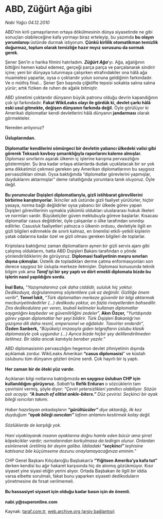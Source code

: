 # ABD, Züğürt Ağa gibi

*Nabi Yağcı 04.12.2010*

<div class="yazi"><p>ABD’nin kirli çamaşırlarının ortaya dökülmesinin dünya siyasetinde ne gibi sonuçları olabileceğine kafa yormayı biraz erteleyip, bu yazımda <b>bu olayın yorumlanışı </b>üstünde durmak istiyorum. <b>Çünkü kirlilik otomatikman temizlik doğurmaz, toplum olarak temizliğe hazır mıyız sorusunu da sormak gerek. </b></p>
<p>Şener Şen’in o harika filmini hatırladım. <b><i>Züğürt Ağa</i></b>’yı. Ağa, ağalığının bittiğini hemen kabul edemez, gerçeği parça parça ve parçalanarak sindirir içine; yeni bir dünyaya tutunmaya çalışırken etrafındakiler ona hâlâ ağa muamelesi yaparlar, oysa o çoktandır yolun sonuna geldiğinin farkındadır. Ve o müthiş final... Şener Şen başında çiğköfte tepsisi sokakta salına salına yürür; artık fiziken de ruhen de ağalık bitmiştir.</p>
<p>ABD yönetimi çoktandır dünyanın büyük patronu olduğu devrin kapandığının çok iyi farkındadır. <b>Fakat WikiLeaks olayı ile gördük ki, devlet çarkı hâlâ eski usul gitmekte, değişen dünyanın farkında değil.</b> Öyle görülüyor ki Amerikalı diplomatlar kendi devletlerini hâlâ dünyanın <b>jandarması</b> olarak görmekteler.</p>
<p>Nereden anlıyoruz?<br/><br/><b>Üsluplarından. <br/><br/></b><b>Diplomatlar kendilerini sömürgeci bir devletin yabancı ülkedeki valisi gibi görerek Teksaslı kovboy şımarıklığıyla raporlarını kaleme almışlar. </b>Diplomasi sınırlarını aşarak ülkenin iç işlerine karışma pervasızlığını göstermişler. Şu âna kadar ortaya atılanlarda dudak uçuklatacak bir sır yok ama dikkatimizi çekmesi gereken şey Amerikan diplomatlarının bu saygısız pervasızlıkları olmalı. Oysa baktığımda “diplomatlar görevlerini yapmışlar, duyduklarını aktarmışlar” deme rahatlığında yorumlara tanık oluyoruz. Öyle değil.<br/><br/><b>Bu yorumcular Dışişleri diplomatlarıyla, gizli istihbarat görevlilerini birbirine karıştırıyorlar.</b> İkinciler adı üstünde gizli faaliyet yürütürler, hiçbir yasaya, norma bağlı değildirler oysa yabancı bir ülkede görev yapan Dışişleri görevlilerinin uymakla yükümlü oldukları uluslararası hukuk ilkeleri ve normları vardır. Büyükelçiler güven mektubuyla göreve başlarlar. Kısacası diplomatlar casus değildirler, öyle çalışanlar o ülke tarafından sınırdışı edilirler. Casusluk faaliyetleri yalnızca o ülkenin ordusu, devletiyle ilgili en gizli bilgileri edinmekle de sınırlı kalmaz, en önemlisi etkili-yetkili kişilerin yatak odalarına kadar özel ve gizli olması gereken bilgileri de toplarlar. </p>
<p>Kriptolara baktığımız zaman diplomatların aynen bir gizli servis ajanı gibi çalışmış olduklarını, hatta ABD Dışişleri Bakanı tarafından o yönde yönlendirildiklerini de görüyoruz. <b>Diplomasi faaliyetinin meşru sınırları dışına çıkmışlar.</b> Üstelik de topladıkları derme çatma enformasyonları son derece saygısız bir üslupla merkeze iletmişler. Diplomasi konusunda teknik bilgim yok ama <b><i>Taraf</i> iyi bir şey yaptı ve dört emekli diplomata bizde bu işlerin nasıl yapıldığını sordu</b>.<b> <br/><br/></b><b>İnal Batu,</b> “<i>Yazışmalarımız çok daha ciddidir, sululuk hiç yoktur. Dedikoduya, doğrulanmamış söylentilere çok az değinilir. Gizliliğe önem verilir</i>”, <b>Temel İskit,</b> “<i>Türk diplomatları merkeze güvenilir bir bilgi aktarmak mecburiyetindedirler (...) dedikodu yoktur, en fazla rivayetlerden bahsedilir. Zira dedikodulara yer veren, laubali kelimeler kullanan diplomatlar saygınlığını kaybeder ve güvenilirliğini zedeler</i>”, <b>Akın Özçer,</b><i> </i>“<i>Yurtdışında görev yapan diplomatlar her şeyi bildirir. Türk Dışişleri Bakanlığı’nın yazışma dili daha resmî, empersonel ve ağdalıdır. Tasvirler enderdir</i>”, <b>Özden Sanberk,</b> “<i>Büyükelçi imzasıyla giden telgrafların üslubu klasik diplomasiyle çok uygundur (...) Ayrıca bizde hiçbir şey delillendirilmeden iletilmez. Bir iddia ancak kanıtıyla beraber yazılır.</i>” <i></i></p>
<p>ABD diplomasisinin pervasızlığını hegemon devlet zihniyetinin dışında açıklamak zordur. WikiLeaks Amerikan <b>“casus diplomasisi</b>” ve küstah üslubunu tüm dünyanın gözleri önüne serdi. Çok hayırlı bir iş yaptı. <br/><br/><b>Her zaman bir de öteki yüz vardır.</b></p>
<p>Açıklanan bilgi notlarına baktığımızda <b>en saygısız üslubun CHP için kullanıldığını görüyoruz.</b> <i>Sabah</i>’ta <b>Refik Erduran</b> o sözcüklerin tam çevirisini vermiş, şöyle diyor: “<i>Çeviri yetersizlikleri yanıltıcı olabiliyor. Sözün aslı acayip: <b>“A bunch of elitist ankle-biters.” </b>Düz çevirisi: Seçkinci bir ayak bileği ısırıcıları takımı. <br/><br/></i><i>Haber hazırlayan arkadaşların <b>“gürültücüler” </b>diye aktardığı, ilk kez duyduğum <b>“ayak bileği ısırıcıları” </b>lafının anlamını kestirmek kolay değil.<br/><br/></i><i>Sözlüklerde de karşılığı yok. <br/><br/></i><i>Hani viyaklayarak insanın ayaklarına doğru hamle eden bücür ama şirret köpekcikler vardır; ısırmalarından korkulmasa da tedirgin olunur. Onlardan esinlenerek üretilmiş bir deyim galiba. İddiadaki <b>“seçkinci” </b>teşhisine katılsanız bile küçümseme dozunu onaylamayacağınıza eminim.</i>”<i></i></p>
<p>CHP Genel Başkanı Kılıçdaroğlu Başbakan’a <b>“Yiğitsen Amerika’ya kafa tut”</b> derken kendisi bu ağır hakaret karşısında hiç de alınmış gözükmüyor. Kısır siyaset yine siyasi etiğin yerini alıyor. Ortada Başbakan ile ilgili bir iddia varsa elbette sorulmalı, fakat bunu yaparken siyaseti dedikoduların yönetmesine de fırsat verilmemeli. <br/><br/><b>Bu hassasiyet siyaset için olduğu kadar basın için de önemli.<br/><br/></b><b>nabi.y@superonline.com</b></p></div>

Kaynak: [taraf.com.tr](http://www.taraf.com.tr:80/nabi-yagci/makale-abd-zugurt-aga-gibi.htm), [web.archive.org (arşiv bağlantısı)](http://web.archive.org/web/20101206082558/http://www.taraf.com.tr:80/nabi-yagci/makale-abd-zugurt-aga-gibi.htm)
